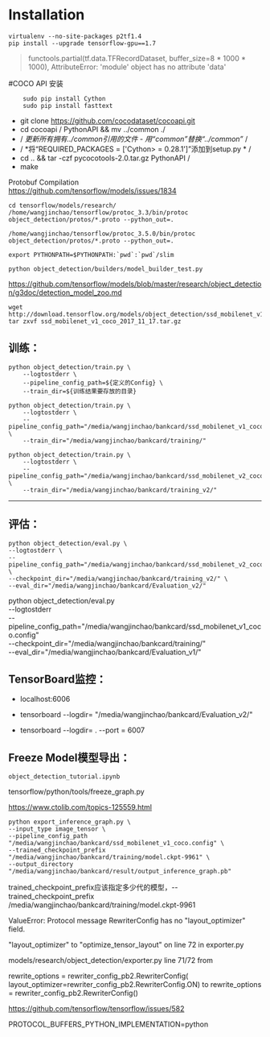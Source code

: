 <script type="text/javascript" src="http://cdn.mathjax.org/mathjax/latest/MathJax.js?config=default"></script>
# Installation

    virtualenv --no-site-packages p2tf1.4
    pip install --upgrade tensorflow-gpu==1.7  
    
>functools.partial(tf.data.TFRecordDataset, buffer_size=8 * 1000 * 1000),
AttributeError: 'module' object has no attribute 'data'

#COCO API 安装  

``` 
    sudo pip install Cython  
    sudo pip install fasttext
```

- git clone https://github.com/cocodataset/cocoapi.git
- cd cocoapi / PythonAPI && mv ../common ./
- / *更新所有拥有../common引用的文件 - 用“common”替换“../common”* /
- / *将“REQUIRED_PACKAGES = ['Cython> = 0.28.1']”添加到setup.py * /
- cd .. && tar -czf pycocotools-2.0.tar.gz PythonAPI /
- make

Protobuf Compilation  
https://github.com/tensorflow/models/issues/1834  

    cd tensorflow/models/research/
    /home/wangjinchao/tensorflow/protoc_3.3/bin/protoc object_detection/protos/*.proto --python_out=.  

    /home/wangjinchao/tensorflow/protoc_3.5.0/bin/protoc object_detection/protos/*.proto --python_out=.

    export PYTHONPATH=$PYTHONPATH:`pwd`:`pwd`/slim

    python object_detection/builders/model_builder_test.py
       

https://github.com/tensorflow/models/blob/master/research/object_detection/g3doc/detection_model_zoo.md  

    wget http://download.tensorflow.org/models/object_detection/ssd_mobilenet_v1_coco_2017_11_17.tar.gz
    tar zxvf ssd_mobilenet_v1_coco_2017_11_17.tar.gz

## 训练：  

    python object_detection/train.py \
        --logtostderr \
        --pipeline_config_path=${定义的Config} \
        --train_dir=${训练结果要存放的目录}  

    python object_detection/train.py \
        --logtostderr \
        --pipeline_config_path="/media/wangjinchao/bankcard/ssd_mobilenet_v1_coco.config" \
        --train_dir="/media/wangjinchao/bankcard/training/"  
    
    python object_detection/train.py \
        --logtostderr \
        --pipeline_config_path="/media/wangjinchao/bankcard/ssd_mobilenet_v2_coco.config" \
        --train_dir="/media/wangjinchao/bankcard/training_v2/"    

---
## 评估：
    python object_detection/eval.py \
    --logtostderr \
    --pipeline_config_path="/media/wangjinchao/bankcard/ssd_mobilenet_v2_coco.config" \
    --checkpoint_dir="/media/wangjinchao/bankcard/training_v2/" \
    --eval_dir="/media/wangjinchao/bankcard/Evaluation_v2/"



 python object_detection/eval.py \
    --logtostderr \
    --pipeline_config_path="/media/wangjinchao/bankcard/ssd_mobilenet_v1_coco.config" \
    --checkpoint_dir="/media/wangjinchao/bankcard/training/" \
    --eval_dir="/media/wangjinchao/bankcard/Evaluation_v1/"



## TensorBoard监控：  

- localhost:6006  

- tensorboard --logdir= "/media/wangjinchao/bankcard/Evaluation_v2/"

- tensorboard --logdir= . --port = 6007

## Freeze Model模型导出：
`object_detection_tutorial.ipynb`  

tensorflow/python/tools/freeze_graph.py

https://www.ctolib.com/topics-125559.html  

    python export_inference_graph.py \
    --input_type image_tensor \
    --pipeline_config_path "/media/wangjinchao/bankcard/ssd_mobilenet_v1_coco.config" \
    --trained_checkpoint_prefix "/media/wangjinchao/bankcard/training/model.ckpt-9961" \
    --output_directory "/media/wangjinchao/bankcard/result/output_inference_graph.pb"  

trained_checkpoint_prefix应该指定多少代的模型，--trained_checkpoint_prefix /media/wangjinchao/bankcard/training/model.ckpt-9961



ValueError: Protocol message RewriterConfig has no "layout_optimizer" field.


"layout_optimizer" to "optimize_tensor_layout" on line 72 in exporter.py


models/research/object_detection/exporter.py line 71/72 from

rewrite_options = rewriter_config_pb2.RewriterConfig(
          layout_optimizer=rewriter_config_pb2.RewriterConfig.ON)
to
rewrite_options = rewriter_config_pb2.RewriterConfig()


https://github.com/tensorflow/tensorflow/issues/582

PROTOCOL_BUFFERS_PYTHON_IMPLEMENTATION=python

